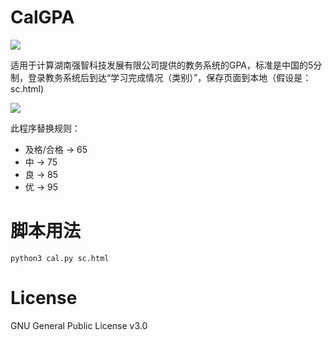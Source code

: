 # CalGPA

![](https://img.shields.io/pypi/pyversions/Django.svg)

适用于计算湖南强智科技发展有限公司提供的教务系统的GPA，标准是中国的5分制，登录教务系统后到达“学习完成情况（类别）”，保存页面到本地（假设是：sc.html)

![](./loc.png)

此程序替换规则：

* 及格/合格 -> 65
* 中 -> 75
* 良 -> 85
* 优 -> 95

# 脚本用法

```
python3 cal.py sc.html
```

# License

GNU General Public License v3.0
